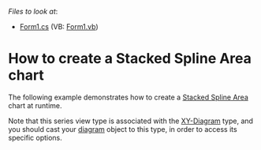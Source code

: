 <!-- default file list -->
*Files to look at*:

* [Form1.cs](./CS/Series_StackedSplineAreaChart/Form1.cs) (VB: [Form1.vb](./VB/Series_StackedSplineAreaChart/Form1.vb))
<!-- default file list end -->
# How to create a Stacked Spline Area chart


<p>The following example demonstrates how to create a <a href="http://devexpress.com/Help/Content.aspx?help=XtraCharts&document=CustomDocument3940.htm">Stacked Spline Area</a> chart at runtime.</p><p>Note that this series view type is associated with the <a href="http://devexpress.com/Help/Content.aspx?help=XtraCharts&document=CustomDocument5908.htm">XY-Diagram</a> type, and you should cast your <a href="http://devexpress.com/Help/Content.aspx?help=XtraCharts&document=CustomDocument6017.htm">diagram</a> object to this type, in order to access its specific options.</p>

<br/>


